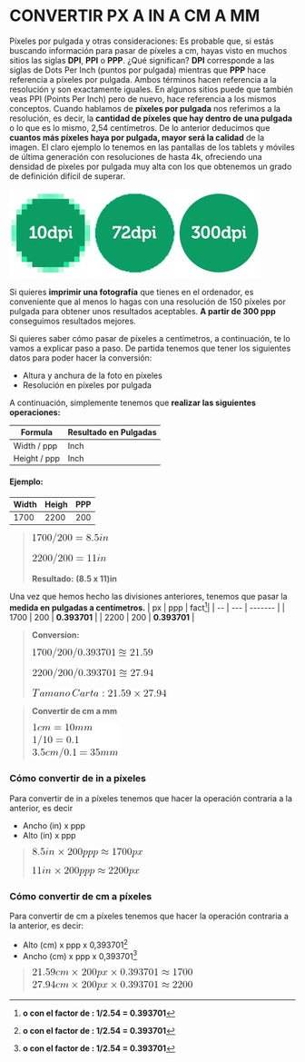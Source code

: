 ﻿# CONVERTIR PX A IN A CM A MM

Píxeles por pulgada y otras consideraciones:
Es probable que, si estás buscando información para pasar de píxeles a cm, hayas visto en muchos sitios las siglas **DPI**, **PPI** o **PPP**. ¿Qué significan?
**DPI** corresponde a las siglas de Dots Per Inch (puntos por pulgada) mientras que **PPP** hace referencia a píxeles por pulgada. Ambos términos hacen referencia a la resolución y son exactamente iguales. En algunos sitios puede que también veas PPI (Points Per Inch) pero de nuevo, hace referencia a los mismos conceptos.
Cuando hablamos de **píxeles por pulgada** nos referimos a la resolución, es decir, la **cantidad de píxeles que hay dentro de una pulgada** o lo que es lo mismo, 2,54 centímetros.
De lo anterior deducimos que **cuantos más píxeles haya por pulgada, mayor será la calidad** de la imagen. El claro ejemplo lo tenemos en las pantallas de los tablets y móviles de última generación con resoluciones de hasta 4k, ofreciendo una densidad de píxeles por pulgada muy alta con los que obtenemos un grado de definición difícil de superar.

![alt dpi](https://github.com/yetto-tools/calcpxtocm/blob/main/assets/dpi.jpg?raw=true)


Si quieres **imprimir una fotografía** que tienes en el ordenador, es conveniente que al menos lo hagas con una resolución de 150 píxeles por pulgada para obtener unos resultados aceptables. **A partir de 300 ppp** conseguimos resultados mejores.


Si quieres saber cómo pasar de píxeles a centímetros, a continuación, te lo vamos a explicar paso a paso.
De partida tenemos que tener los siguientes datos para poder hacer la conversión:

-  Altura y anchura de la foto en píxeles
-  Resolución en píxeles por pulgada

A continuación, simplemente tenemos que **realizar las siguientes operaciones:**

[^1]:**o con el factor de : 1/2.54  =  0.393701**

|Formula| Resultado en Pulgadas|
| ------------ | ----------- |
| Width / ppp  |     Inch    |
| Height / ppp |     Inch    |

#### Ejemplo:
|  Width   |  Heigh  |   PPP  |
| -------- | ------- | ------ |
| 1700 | 2200 |  200  |


>![alt calc1](https://github.com/yetto-tools/calcpxtocm/blob/main/assets/calc1.png?raw=true)
>
>![alt calc2](https://github.com/yetto-tools/calcpxtocm/blob/main/assets/calc2.png?raw=true)
>
> **Resultado:**
> **(8.5 x 11)in**
> 

Una vez que hemos hecho las divisiones anteriores, tenemos que pasar la **medida en pulgadas a centímetros.**
| px | ppp | fact[^1]|
| -- | --- | ------- |
| 1700 | 200 | **0.393701** |
| 2200 | 200 | **0.393701** |

> **Conversion:**
> 
>![alt calc3](https://github.com/yetto-tools/calcpxtocm/blob/main/assets/calc3.png?raw=true)
> 
>![alt calc4](https://github.com/yetto-tools/calcpxtocm/blob/main/assets/calc4.png?raw=true)
>
>![alt calc5](https://github.com/yetto-tools/calcpxtocm/blob/main/assets/calc5.png?raw=true)

>**Convertir de cm a mm**
>
>![alt calc6](https://github.com/yetto-tools/calcpxtocm/blob/main/assets/calc6.png?raw=true)

>[^1]:> **Factor obtendio de:** 
>![alt calc7](https://github.com/yetto-tools/calcpxtocm/blob/main/assets/calc7.png?raw=true)

### Cómo convertir de in a píxeles
Para convertir de in a píxeles tenemos que hacer la operación contraria a la anterior, es decir
- Ancho (in) x ppp
- Alto (in) x ppp
> 
> ![alt calc8](https://github.com/yetto-tools/calcpxtocm/blob/main/assets/calc8.png?raw=true)
> 
> ![alt calc9](https://github.com/yetto-tools/calcpxtocm/blob/main/assets/calc9.png?raw=true)


### Cómo convertir de cm a píxeles
Para convertir de cm a píxeles tenemos que hacer la operación contraria a la anterior, es decir:
- Alto (cm) x ppp x 0,393701[^1]
- Ancho (cm) x ppp x 0,393701[^1]
> ![alt calc10](https://github.com/yetto-tools/calcpxtocm/blob/main/assets/calc10.png?raw=true)